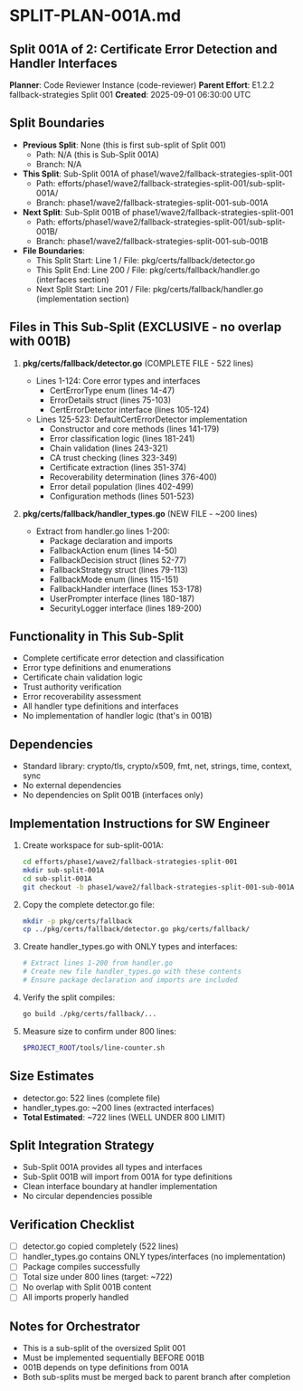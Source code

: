 # SPLIT-PLAN-001A.md
## Split 001A of 2: Certificate Error Detection and Handler Interfaces

**Planner**: Code Reviewer Instance (code-reviewer)
**Parent Effort**: E1.2.2 fallback-strategies Split 001
**Created**: 2025-09-01 06:30:00 UTC

<!-- ORCHESTRATOR METADATA PLACEHOLDER - DO NOT REMOVE -->
<!-- The orchestrator will add infrastructure metadata below: -->
<!-- WORKING_DIRECTORY, BRANCH, REMOTE, BASE_BRANCH, etc. -->
<!-- SW Engineers MUST read this metadata to navigate to the correct directory -->
<!-- END PLACEHOLDER -->

## Split Boundaries
- **Previous Split**: None (this is first sub-split of Split 001)
  - Path: N/A (this is Sub-Split 001A)
  - Branch: N/A
- **This Split**: Sub-Split 001A of phase1/wave2/fallback-strategies-split-001
  - Path: efforts/phase1/wave2/fallback-strategies-split-001/sub-split-001A/
  - Branch: phase1/wave2/fallback-strategies-split-001-sub-001A
- **Next Split**: Sub-Split 001B of phase1/wave2/fallback-strategies-split-001
  - Path: efforts/phase1/wave2/fallback-strategies-split-001/sub-split-001B/
  - Branch: phase1/wave2/fallback-strategies-split-001-sub-001B
- **File Boundaries**:
  - This Split Start: Line 1 / File: pkg/certs/fallback/detector.go
  - This Split End: Line 200 / File: pkg/certs/fallback/handler.go (interfaces section)
  - Next Split Start: Line 201 / File: pkg/certs/fallback/handler.go (implementation section)

## Files in This Sub-Split (EXCLUSIVE - no overlap with 001B)
1. **pkg/certs/fallback/detector.go** (COMPLETE FILE - 522 lines)
   - Lines 1-124: Core error types and interfaces
     - CertErrorType enum (lines 14-47)
     - ErrorDetails struct (lines 75-103)
     - CertErrorDetector interface (lines 105-124)
   - Lines 125-523: DefaultCertErrorDetector implementation
     - Constructor and core methods (lines 141-179)
     - Error classification logic (lines 181-241)
     - Chain validation (lines 243-321)
     - CA trust checking (lines 323-349)
     - Certificate extraction (lines 351-374)
     - Recoverability determination (lines 376-400)
     - Error detail population (lines 402-499)
     - Configuration methods (lines 501-523)

2. **pkg/certs/fallback/handler_types.go** (NEW FILE - ~200 lines)
   - Extract from handler.go lines 1-200:
     - Package declaration and imports
     - FallbackAction enum (lines 14-50)
     - FallbackDecision struct (lines 52-77)
     - FallbackStrategy struct (lines 79-113)
     - FallbackMode enum (lines 115-151)
     - FallbackHandler interface (lines 153-178)
     - UserPrompter interface (lines 180-187)
     - SecurityLogger interface (lines 189-200)

## Functionality in This Sub-Split
- Complete certificate error detection and classification
- Error type definitions and enumerations
- Certificate chain validation logic
- Trust authority verification
- Error recoverability assessment
- All handler type definitions and interfaces
- No implementation of handler logic (that's in 001B)

## Dependencies
- Standard library: crypto/tls, crypto/x509, fmt, net, strings, time, context, sync
- No external dependencies
- No dependencies on Split 001B (interfaces only)

## Implementation Instructions for SW Engineer
1. Create workspace for sub-split-001A:
   ```bash
   cd efforts/phase1/wave2/fallback-strategies-split-001
   mkdir sub-split-001A
   cd sub-split-001A
   git checkout -b phase1/wave2/fallback-strategies-split-001-sub-001A
   ```

2. Copy the complete detector.go file:
   ```bash
   mkdir -p pkg/certs/fallback
   cp ../pkg/certs/fallback/detector.go pkg/certs/fallback/
   ```

3. Create handler_types.go with ONLY types and interfaces:
   ```bash
   # Extract lines 1-200 from handler.go
   # Create new file handler_types.go with these contents
   # Ensure package declaration and imports are included
   ```

4. Verify the split compiles:
   ```bash
   go build ./pkg/certs/fallback/...
   ```

5. Measure size to confirm under 800 lines:
   ```bash
   $PROJECT_ROOT/tools/line-counter.sh
   ```

## Size Estimates
- detector.go: 522 lines (complete file)
- handler_types.go: ~200 lines (extracted interfaces)
- **Total Estimated**: ~722 lines (WELL UNDER 800 LIMIT)

## Split Integration Strategy
- Sub-Split 001A provides all types and interfaces
- Sub-Split 001B will import from 001A for type definitions
- Clean interface boundary at handler implementation
- No circular dependencies possible

## Verification Checklist
- [ ] detector.go copied completely (522 lines)
- [ ] handler_types.go contains ONLY types/interfaces (no implementation)
- [ ] Package compiles successfully
- [ ] Total size under 800 lines (target: ~722)
- [ ] No overlap with Split 001B content
- [ ] All imports properly handled

## Notes for Orchestrator
- This is a sub-split of the oversized Split 001
- Must be implemented sequentially BEFORE 001B
- 001B depends on type definitions from 001A
- Both sub-splits must be merged back to parent branch after completion